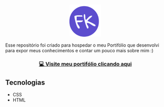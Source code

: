 <h1 align="center"><img align="center" src="./styles/images/FkLogo.svg" width="100"></h1>

Esse repositório foi criado para hospedar o meu Portifólio que desenvolvi para expor meus conhecimentos e contar um pouco mais sobre mim :)

<h3 align="center"><a href="https://fernanda-kipper.github.io">💻 Visite meu portifólio clicando aqui</a></h3>

<h2 id="tech" >Tecnologias</h2>

- CSS
- HTML
